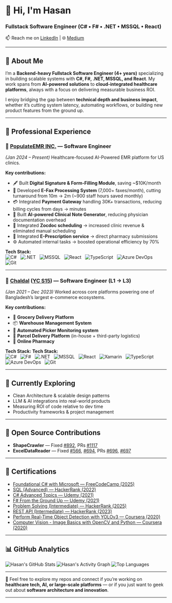 # 👋 Hi, I'm Hasan

### Fullstack Software Engineer (C# • F# • .NET • MSSQL • React)

📫 Reach me on [LinkedIn](https://www.linkedin.com/in/hasan-75) | 🌐 [Medium](http://doodlesofhasan.com)


---

## 🚀 About Me

I’m a **Backend-heavy Fullstack Software Engineer (4+ years)** specializing in building scalable systems with **C#, F#, .NET, MSSQL, and React**.
My work spans from **AI-powered solutions** to **cloud-integrated healthcare platforms**, always with a focus on delivering measurable business ROI.

I enjoy bridging the gap between **technical depth and business impact**, whether it’s cutting system latency, automating workflows, or building new product features from the ground up.

---

## 💼 Professional Experience

### 🏢 **[PopulateEMR INC.](https://populateemr.com/)** — Software Engineer

*(Jan 2024 – Present)*
Healthcare-focused AI-Powered EMR platform for US clinics.

**Key contributions:**
* 🖋 Built **Digital Signature & Form-Filling Module**, saving \~\$10K/month
* 📠 Developed **E-Fax Processing System** (7,000+ faxes/month), cutting turnaround from 10m → 2m (\~900 staff hours saved monthly)
* 💳 Integrated **Payment Gateway** handling 30K+ transactions, reducing billing cycles from days → minutes
* 🤖 Built **AI-powered Clinical Note Generator**, reducing physician documentation overhead
* 📅 Integrated **Zocdoc scheduling** → increased clinic revenue & eliminated manual scheduling
* 💊 Integrated **E-Prescription service** → direct pharmacy submissions
* ⚙ Automated internal tasks → boosted operational efficiency by 70%

**Tech Stack:**  
![C#](https://img.shields.io/badge/C%23-239120?style=flat-square&logo=c-sharp&logoColor=white) &nbsp;
![.NET](https://img.shields.io/badge/.NET-512BD4?style=flat-square&logo=dotnet&logoColor=white) &nbsp;
![MSSQL](https://img.shields.io/badge/MSSQL-CC2927?style=flat-square&logo=microsoft-sql-server&logoColor=white) &nbsp;
![React](https://img.shields.io/badge/React-20232A?style=flat-square&logo=react&logoColor=61DAFB) &nbsp;
![TypeScript](https://img.shields.io/badge/TypeScript-3178C6?style=flat-square&logo=typescript&logoColor=white) &nbsp;
![Azure DevOps](https://img.shields.io/badge/Azure_DevOps-0078D7?style=flat-square&logo=azuredevops&logoColor=white) &nbsp;
![Git](https://img.shields.io/badge/Git-F05032?style=flat-square&logo=git&logoColor=white)


---

### 🏢 **[Chaldal](https://chaldal.tech/) ([YC S15](https://www.ycdb.co/company/chaldal))** — Software Engineer (L1 → L3)

*(Jan 2021 – Dec 2023)*
Worked across core platforms powering one of Bangladesh’s largest e-commerce ecosystems.

**Key contributions:**
* 🛒 **Grocery Delivery Platform**
* 📦 **Warehouse Management System**
* 🧺 **Automated Picker Monitoring system**
* 🚚 **Parcel Delivery Platform** (in-house + third-party logistics)
* 💊 **Online Pharmacy**

**Tech Stack:**
**Tech Stack:**  
![C#](https://img.shields.io/badge/C%23-239120?style=flat-square&logo=c-sharp&logoColor=white) &nbsp;
![F#](https://img.shields.io/badge/F%23-378BBA?style=flat-square&logo=fsharp&logoColor=white) &nbsp;
![.NET](https://img.shields.io/badge/.NET-512BD4?style=flat-square&logo=dotnet&logoColor=white) &nbsp;
![MSSQL](https://img.shields.io/badge/MSSQL-CC2927?style=flat-square&logo=microsoft-sql-server&logoColor=white) &nbsp;
![React](https://img.shields.io/badge/React-20232A?style=flat-square&logo=react&logoColor=61DAFB) &nbsp;
![Xamarin](https://img.shields.io/badge/Xamarin-3498DB?style=flat-square&logo=xamarin&logoColor=white) &nbsp;
![TypeScript](https://img.shields.io/badge/TypeScript-3178C6?style=flat-square&logo=typescript&logoColor=white) &nbsp;
![Azure DevOps](https://img.shields.io/badge/Azure_DevOps-0078D7?style=flat-square&logo=azuredevops&logoColor=white) &nbsp;
![Git](https://img.shields.io/badge/Git-F05032?style=flat-square&logo=git&logoColor=white)


---

## 🌱 Currently Exploring

* Clean Architecture & scalable design patterns
* LLM & AI integrations into real-world products
* Measuring ROI of code relative to dev time
* Productivity frameworks & project management

---

## 🔧 Open Source Contributions

* **ShapeCrawler** — Fixed [#892](https://github.com/ShapeCrawler/ShapeCrawler/issues/892), PRs [#1117](https://github.com/ShapeCrawler/ShapeCrawler/pull/1117)
* **ExcelDataReader** — Fixed [#566](https://github.com/ExcelDataReader/ExcelDataReader/issues/566), [#694](https://github.com/ExcelDataReader/ExcelDataReader/issues/694), PRs [#696](https://github.com/ExcelDataReader/ExcelDataReader/pull/696), [#697](https://github.com/ExcelDataReader/ExcelDataReader/pull/697)

---

## 📜 Certifications

- [Foundational C# with Microsoft — FreeCodeCamp (2025)](https://www.freecodecamp.org/certification/hasan-75/foundational-c-sharp-with-microsoft)  
- [SQL (Advanced) — HackerRank (2022)](https://www.hackerrank.com/certificates/iframe/021c20e075e5)  
- [C# Advanced Topics — Udemy (2021)](https://ude.my/UC-4ca12967-8ef8-44b7-8094-0cd9ff7dc19d)  
- [F# From the Ground Up — Udemy (2021)](https://www.ude.my/UC-05d9f2ba-4796-4d4f-8be0-0e3236a25158/)  
- [Problem Solving (Intermediate) — HackerRank (2025)](https://www.hackerrank.com/certificates/e13280fe9c8c)
- [REST API (Intermediate) — HackerRank (2023)](https://www.hackerrank.com/certificates/200c92f5b713)  
- [Perform Real-Time Object Detection with YOLOv3 — Coursera (2020)](https://www.coursera.org/account/accomplishments/certificate/UHE8ZP9TLKTE)  
- [Computer Vision - Image Basics with OpenCV and Python — Coursera (2020)](https://www.coursera.org/account/accomplishments/certificate/U3GL3QKS6DDD)  


---

## 📊 GitHub Analytics
![Hasan's GitHub Stats](https://github-readme-stats.vercel.app/api?username=Hasan-75\&show_icons=true\&theme=radical)
![Hasan's Activity Graph](https://github-readme-activity-graph.vercel.app/graph?username=Hasan-75\&theme=github-dark)
![Top Languages](https://github-readme-stats.vercel.app/api/top-langs/?username=Hasan-75\&layout=compact\&theme=vision-friendly-dark)

---

💬 Feel free to explore my repos and connect if you’re working on **healthcare tech, AI, or large-scale platforms** — or if you just want to geek out about **software architecture and innovation**.

---
